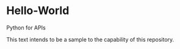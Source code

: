 # Hello-World
Python for APIs

This text intends to be a sample to the capability of this repository. 
